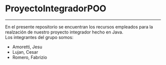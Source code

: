 # ProyectoIntegradorPOO
***
En el presente repositorio se encuentran los recursos empleados para la realzación de nuestro proyecto integrador hecho en Java. <br>
Los integrantes del grupo somos:
- Amoretti, Jesu
- Lujan, Cesar
- Romero, Fabrizio
